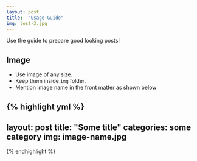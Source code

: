 ```yaml
---
layout: post
title:  "Usage Guide"
img: lost-3.jpg
---
```


Use the guide to prepare good looking posts!

## Image

- Use image of any size.
- Keep them inside ``img`` folder.
- Mention image name in the front matter as shown below

{% highlight yml %}
---
layout: post
title:  "Some title"
categories: some category
img: image-name.jpg
---
{% endhighlight %}
